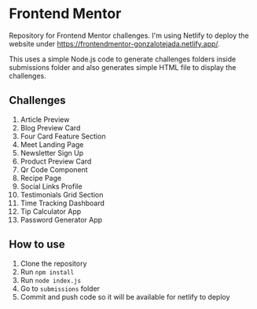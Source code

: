 # Frontend Mentor

Repository for Frontend Mentor challenges. I'm using Netlify to deploy the website under https://frontendmentor-gonzalotejada.netlify.app/.

This uses a simple Node.js code to generate challenges folders inside submissions folder and also generates simple HTML file to display the challenges.

## Challenges

1. Article Preview
2. Blog Preview Card
3. Four Card Feature Section
4. Meet Landing Page
5. Newsletter Sign Up
6. Product Preview Card
7. Qr Code Component
8. Recipe Page
9. Social Links Profile
10. Testimonials Grid Section
11. Time Tracking Dashboard
12. Tip Calculator App
13. Password Generator App

## How to use

1. Clone the repository
2. Run `npm install`
3. Run `node index.js`
4. Go to `submissions` folder
5. Commit and push code so it will be available for netlify to deploy
